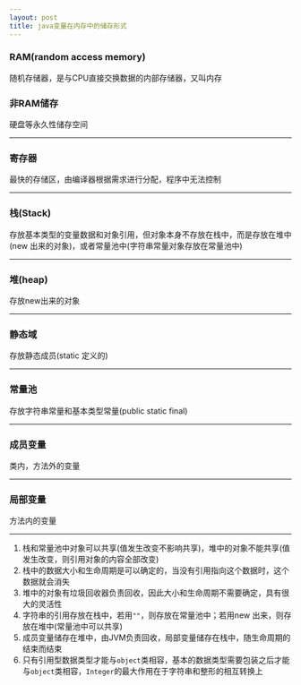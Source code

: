 ```yaml
---
layout: post
title: java变量在内存中的储存形式
---
```


### RAM(random access memory)

随机存储器，是与CPU直接交换数据的内部存储器，又叫内存

### 非RAM储存

硬盘等永久性储存空间

---

### 寄存器

最快的存储区，由编译器根据需求进行分配，程序中无法控制

---

### 栈(Stack)

存放基本类型的变量数据和对象引用，但对象本身不存放在栈中，而是存放在堆中(new 出来的对象)，或者常量池中(字符串常量对象存放在常量池中)

---

### 堆(heap)

存放new出来的对象

---

### 静态域

存放静态成员(static 定义的)

---

### 常量池

存放字符串常量和基本类型常量(public static final)

---

### 成员变量

类内，方法外的变量

---

### 局部变量

方法内的变量

---

1. 栈和常量池中对象可以共享(值发生改变不影响共享)，堆中的对象不能共享(值发生改变，则引用对象的内容全部改变)
2. 栈中的数据大小和生命周期是可以确定的，当没有引用指向这个数据时，这个数据就会消失
3. 堆中的对象有垃圾回收器负责回收，因此大小和生命周期不需要确定，具有很大的灵活性
4. 字符串的引用存放在栈中，若用`""`，则存放在常量池中；若用new 出来，则存放在堆中(常量池中可以共享)
5. 成员变量储存在堆中，由JVM负责回收，局部变量储存在栈中，随生命周期的结束而结束
6. 只有引用型数据类型才能与`object`类相容，基本的数据类型需要包装之后才能与`object`类相容，`Integer`的最大作用在于字符串和整形的相互转换上
